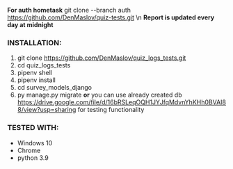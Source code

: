 **For auth hometask**  git clone --branch auth  https://github.com/DenMaslov/quiz-tests.git \n
**Report is updated every day at midnight**

### INSTALLATION:
1. git clone https://github.com/DenMaslov/quiz_logs_tests.git
2. cd quiz_logs_tests
3. pipenv shell
4. pipenv install
5. cd survey_models_django
6. py manage.py migrate **or** you can use already created db https://drive.google.com/file/d/16bRSLeqOQH1JYJfqMdvnYhKHh0BVAI88/view?usp=sharing for testing functionality


### TESTED WITH:
* Windows 10
* Chrome
* python 3.9
